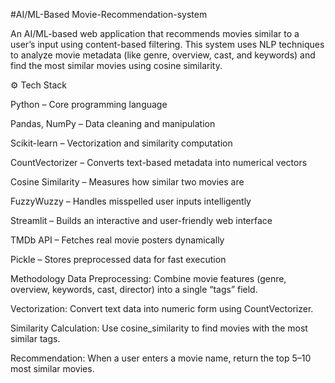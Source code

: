 #AI/ML-Based Movie-Recommendation-system



An AI/ML-based web application that recommends movies similar to a user’s input using content-based filtering.
This system uses NLP techniques to analyze movie metadata (like genre, overview, cast, and keywords) and find the most similar movies using cosine similarity.

⚙ Tech Stack

Python – Core programming language

Pandas, NumPy – Data cleaning and manipulation

Scikit-learn – Vectorization and similarity computation

CountVectorizer – Converts text-based metadata into numerical vectors

Cosine Similarity – Measures how similar two movies are

FuzzyWuzzy – Handles misspelled user inputs intelligently

Streamlit – Builds an interactive and user-friendly web interface

TMDb API – Fetches real movie posters dynamically

Pickle – Stores preprocessed data for fast execution

Methodology
Data Preprocessing: Combine movie features (genre, overview, keywords, cast, director) into a single “tags” field.

Vectorization: Convert text data into numeric form using CountVectorizer.

Similarity Calculation: Use cosine_similarity to find movies with the most similar tags.

Recommendation: When a user enters a movie name, return the top 5–10 most similar movies.
